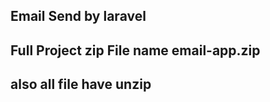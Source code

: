 

## Email Send by laravel

## Full Project zip File name email-app.zip 
## also all file have unzip




